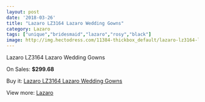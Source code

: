 ```yaml
---
layout: post
date: '2018-03-26'
title: "Lazaro LZ3164 Lazaro Wedding Gowns"
category: Lazaro
tags: ["unique","bridesmaid","lazaro","rosy","black"]
image: http://img.hectodress.com/11384-thickbox_default/lazaro-lz3164-lazaro-wedding-gowns.jpg
---
```

Lazaro LZ3164 Lazaro Wedding Gowns

On Sales: **$299.68**
<a href="https://www.hectodress.com/lazaro/5630-lazaro-lz3164-lazaro-wedding-gowns.html"><amp-img layout="responsive" width="600" height="600" src="//img.hectodress.com/11384-thickbox_default/lazaro-lz3164-lazaro-wedding-gowns.jpg" alt="Lazaro LZ3164 Lazaro Wedding Gowns 0" /></a>
<a href="https://www.hectodress.com/lazaro/5630-lazaro-lz3164-lazaro-wedding-gowns.html"><amp-img layout="responsive" width="600" height="600" src="//img.hectodress.com/11385-thickbox_default/lazaro-lz3164-lazaro-wedding-gowns.jpg" alt="Lazaro LZ3164 Lazaro Wedding Gowns 1" /></a>

Buy it: [Lazaro LZ3164 Lazaro Wedding Gowns](https://www.hectodress.com/lazaro/5630-lazaro-lz3164-lazaro-wedding-gowns.html "Lazaro LZ3164 Lazaro Wedding Gowns")

View more: [Lazaro](https://www.hectodress.com/94-lazaro "Lazaro")